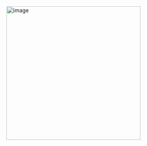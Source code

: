 <img width="350" height="350" alt="image" src="https://github.com/user-attachments/assets/3133d44a-5c1c-4e19-9958-3cccd31b2a41" />
